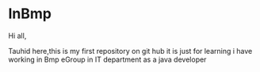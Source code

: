 # InBmp

 Hi all,
 
  Tauhid here,this is my first repository on git hub it is just for learning 
  i have working in Bmp eGroup in IT department as a java developer 
